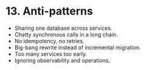 # 13. Anti-patterns

- Sharing one database across services.
- Chatty synchronous calls in a long chain.
- No idempotency, no retries.
- Big-bang rewrite instead of incremental migration.
- Too many services too early.
- Ignoring observability and operations.
